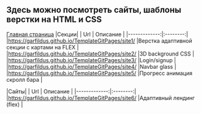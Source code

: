 Здесь можно посмотреть сайты, шаблоны верстки на HTML и CSS
----------------------------------
[Главная страница](https://garfildus.github.io/TemplateGitPages/)
|Секции|
| Url | Описание |
|-------------:|:--------:|
|https://garfildus.github.io/TemplateGitPages/site1/ |Верстка адаптивной секции с картами на FLEX |
|https://garfildus.github.io/TemplateGitPages/site2/ |3D background CSS |
|https://garfildus.github.io/TemplateGitPages/site3/ |Login/signup |
|https://garfildus.github.io/TemplateGitPages/site4/ |Navbar glass |
|https://garfildus.github.io/TemplateGitPages/site5/ |Прогресс анимация скролл бара |

|Сайты|
| Url | Описание |
|-------------:|:--------:|
|https://garfildus.github.io/TemplateGitPages/site6/ |Адаптивный лендинг (flex) |
